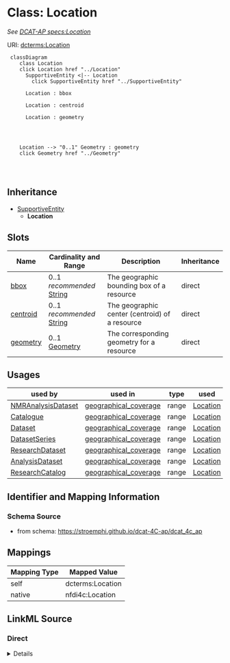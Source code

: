

# Class: Location


_See [DCAT-AP specs:Location](https://semiceu.github.io/DCAT-AP/releases/3.0.0/#Location)_





URI: [dcterms:Location](http://purl.org/dc/terms/Location)






```mermaid
 classDiagram
    class Location
    click Location href "../Location"
      SupportiveEntity <|-- Location
        click SupportiveEntity href "../SupportiveEntity"
      
      Location : bbox
        
      Location : centroid
        
      Location : geometry
        
          
    
    
    Location --> "0..1" Geometry : geometry
    click Geometry href "../Geometry"

        
      
```





## Inheritance
* [SupportiveEntity](SupportiveEntity.md)
    * **Location**



## Slots

| Name | Cardinality and Range | Description | Inheritance |
| ---  | --- | --- | --- |
| [bbox](bbox.md) | 0..1 _recommended_ <br/> [String](String.md) | The geographic bounding box of a resource | direct |
| [centroid](centroid.md) | 0..1 _recommended_ <br/> [String](String.md) | The geographic center (centroid) of a resource | direct |
| [geometry](geometry.md) | 0..1 <br/> [Geometry](Geometry.md) | The corresponding geometry for a resource | direct |





## Usages

| used by | used in | type | used |
| ---  | --- | --- | --- |
| [NMRAnalysisDataset](NMRAnalysisDataset.md) | [geographical_coverage](geographical_coverage.md) | range | [Location](Location.md) |
| [Catalogue](Catalogue.md) | [geographical_coverage](geographical_coverage.md) | range | [Location](Location.md) |
| [Dataset](Dataset.md) | [geographical_coverage](geographical_coverage.md) | range | [Location](Location.md) |
| [DatasetSeries](DatasetSeries.md) | [geographical_coverage](geographical_coverage.md) | range | [Location](Location.md) |
| [ResearchDataset](ResearchDataset.md) | [geographical_coverage](geographical_coverage.md) | range | [Location](Location.md) |
| [AnalysisDataset](AnalysisDataset.md) | [geographical_coverage](geographical_coverage.md) | range | [Location](Location.md) |
| [ResearchCatalog](ResearchCatalog.md) | [geographical_coverage](geographical_coverage.md) | range | [Location](Location.md) |






## Identifier and Mapping Information







### Schema Source


* from schema: https://stroemphi.github.io/dcat-4C-ap/dcat_4c_ap




## Mappings

| Mapping Type | Mapped Value |
| ---  | ---  |
| self | dcterms:Location |
| native | nfdi4c:Location |







## LinkML Source

<!-- TODO: investigate https://stackoverflow.com/questions/37606292/how-to-create-tabbed-code-blocks-in-mkdocs-or-sphinx -->

### Direct

<details>
```yaml
name: Location
description: See [DCAT-AP specs:Location](https://semiceu.github.io/DCAT-AP/releases/3.0.0/#Location)
from_schema: https://stroemphi.github.io/dcat-4C-ap/dcat_4c_ap
is_a: SupportiveEntity
abstract: false
slots:
- bbox
- centroid
- geometry
slot_usage:
  bbox:
    name: bbox
    description: The geographic bounding box of a resource.
    slot_uri: dcat:bbox
    range: string
    required: false
    recommended: true
    multivalued: false
    inlined_as_list: false
  centroid:
    name: centroid
    description: The geographic center (centroid) of a resource.
    slot_uri: dcat:centroid
    range: string
    required: false
    recommended: true
    multivalued: false
    inlined_as_list: false
  geometry:
    name: geometry
    description: The corresponding geometry for a resource.
    slot_uri: locn:geometry
    range: Geometry
    required: false
    multivalued: false
    inlined_as_list: false
class_uri: dcterms:Location

```
</details>

### Induced

<details>
```yaml
name: Location
description: See [DCAT-AP specs:Location](https://semiceu.github.io/DCAT-AP/releases/3.0.0/#Location)
from_schema: https://stroemphi.github.io/dcat-4C-ap/dcat_4c_ap
is_a: SupportiveEntity
abstract: false
slot_usage:
  bbox:
    name: bbox
    description: The geographic bounding box of a resource.
    slot_uri: dcat:bbox
    range: string
    required: false
    recommended: true
    multivalued: false
    inlined_as_list: false
  centroid:
    name: centroid
    description: The geographic center (centroid) of a resource.
    slot_uri: dcat:centroid
    range: string
    required: false
    recommended: true
    multivalued: false
    inlined_as_list: false
  geometry:
    name: geometry
    description: The corresponding geometry for a resource.
    slot_uri: locn:geometry
    range: Geometry
    required: false
    multivalued: false
    inlined_as_list: false
attributes:
  bbox:
    name: bbox
    description: The geographic bounding box of a resource.
    from_schema: https://stroemphi.github.io/dcat-4C-ap/dcat_4c_ap
    rank: 1000
    slot_uri: dcat:bbox
    alias: bbox
    owner: Location
    domain_of:
    - Location
    range: string
    required: false
    recommended: true
    multivalued: false
    inlined_as_list: false
  centroid:
    name: centroid
    description: The geographic center (centroid) of a resource.
    from_schema: https://stroemphi.github.io/dcat-4C-ap/dcat_4c_ap
    rank: 1000
    slot_uri: dcat:centroid
    alias: centroid
    owner: Location
    domain_of:
    - Location
    range: string
    required: false
    recommended: true
    multivalued: false
    inlined_as_list: false
  geometry:
    name: geometry
    description: The corresponding geometry for a resource.
    from_schema: https://stroemphi.github.io/dcat-4C-ap/dcat_4c_ap
    rank: 1000
    slot_uri: locn:geometry
    alias: geometry
    owner: Location
    domain_of:
    - Location
    range: Geometry
    required: false
    multivalued: false
    inlined_as_list: false
class_uri: dcterms:Location

```
</details>